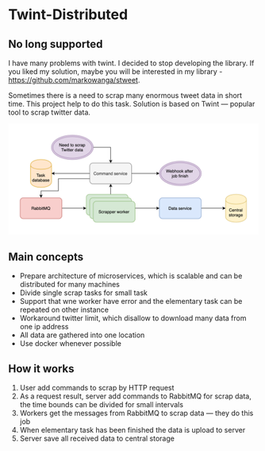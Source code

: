 # Twint-Distributed
## No long supported
I have many problems with twint. 
I decided to stop developing the library. 
If you liked my solution, maybe you will be interested in my library - https://github.com/markowanga/stweet.


Sometimes there is a need to scrap many enormous tweet data in short time.
This project help to do this task. Solution is based on Twint — popular tool
to scrap twitter data. 

![Image of architecture](assets/architecture.png)

## Main concepts
 - Prepare architecture of microservices, which is scalable and can be 
 distributed for many machines 
 - Divide single scrap tasks for small task
 - Support that wne worker have error and the elementary task can be repeated 
 on other instance
 - Workaround twitter limit, which disallow to download many data from one ip address
 - All data are gathered into one location
 - Use docker whenever possible
  
 ## How it works
 1. User add commands to scrap by HTTP request
 2. As a request result, server add commands to RabbitMQ for scrap data, 
 the time bounds can be divided for small intervals
 3. Workers get the messages from RabbitMQ to scrap data — they do this job
 4. When elementary task has been finished the data is upload to server
 5. Server save all received data to central storage
